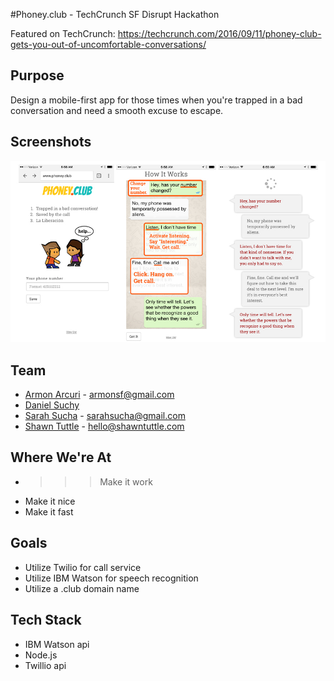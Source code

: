 #Phoney.club - TechCrunch SF Disrupt Hackathon

Featured on TechCrunch: https://techcrunch.com/2016/09/11/phoney-club-gets-you-out-of-uncomfortable-conversations/

## Purpose
Design a mobile-first app for those times when you're trapped in a bad conversation and need a smooth excuse to escape.

## Screenshots
![screenshots](/public/screenshots.jpg "screenshots")

## Team
* [Armon Arcuri](https://github.com/armoney) - armonsf@gmail.com
* [Daniel Suchy](https://github.com/danielsoner)
* [Sarah Sucha](https://github.com/sarahsucha) - sarahsucha@gmail.com 
* [Shawn Tuttle](https://github.com/ShawnTe) - hello@shawntuttle.com

## Where We're At
* >>> Make it work
* Make it nice
* Make it fast

## Goals
* Utilize Twilio for call service
* Utilize IBM Watson for speech recognition 
* Utilize a .club domain name

## Tech Stack
* IBM Watson api
* Node.js
* Twillio api

